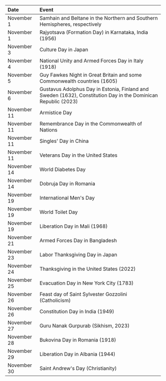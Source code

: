 | Date        | Event                                                                                                          |
|:------------|:---------------------------------------------------------------------------------------------------------------|
| November 1  | Samhain and Beltane in the Northern and Southern Hemispheres, respectively                                     |
| November 1  | Rajyotsava (Formation Day) in Karnataka, India (1956)                                                          |
| November 3  | Culture Day in Japan                                                                                           |
| November 4  | National Unity and Armed Forces Day in Italy (1918)                                                            |
| November 5  | Guy Fawkes Night in Great Britain and some Commonwealth countries (1605)                                       |
| November 6  | Gustavus Adolphus Day in Estonia, Finland and Sweden (1632), Constitution Day in the Dominican Republic (2023) |
| November 11 | Armistice Day                                                                                                  |
| November 11 | Remembrance Day in the Commonwealth of Nations                                                                 |
| November 11 | Singles' Day in China                                                                                          |
| November 11 | Veterans Day in the United States                                                                              |
| November 14 | World Diabetes Day                                                                                             |
| November 14 | Dobruja Day in Romania                                                                                         |
| November 19 | International Men's Day                                                                                        |
| November 19 | World Toilet Day                                                                                               |
| November 19 | Liberation Day in Mali (1968)                                                                                  |
| November 21 | Armed Forces Day in Bangladesh                                                                                 |
| November 23 | Labor Thanksgiving Day in Japan                                                                                |
| November 24 | Thanksgiving in the United States (2022)                                                                       |
| November 25 | Evacuation Day in New York City (1783)                                                                         |
| November 26 | Feast day of Saint Sylvester Gozzolini (Catholicism)                                                           |
| November 26 | Constitution Day in India (1949)                                                                               |
| November 27 | Guru Nanak Gurpurab (Sikhism, 2023)                                                                            |
| November 28 | Bukovina Day in Romania (1918)                                                                                 |
| November 29 | Liberation Day in Albania (1944)                                                                               |
| November 30 | Saint Andrew's Day (Christianity)                                                                              |